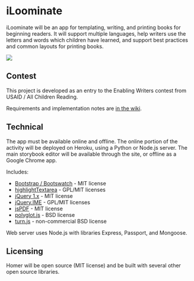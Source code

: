 # iLoominate

iLoominate will be an app for templating, writing, and printing books for beginning
readers. It will support multiple languages, help writers use the letters and
words which children have learned, and support best practices and common layouts
for printing books.

<img src="http://i.imgur.com/U2oSghK.png"/>

## Contest

This project is developed as an entry to the Enabling Writers contest from
USAID / All Children Reading.

Requirements and implementation notes are [in the wiki](https://github.com/mapmeld/homer/wiki).

## Technical

The app must be available online and offline. The online portion of the
activity will be deployed on Heroku, using a Python or
Node.js server. The main storybook editor will be available through the site,
or offline as a Google Chrome app.

Includes:
* [Bootstrap / Bootswatch](http://bootswatch.com/lumen/) - MIT license
* [highlightTextarea](http://www.strangeplanet.fr/work/jquery-highlighttextarea/) - GPL/MIT licenses
* [jQuery 1.x](https://github.com/jquery/jquery/tree/1.x-master) - MIT license
* [jQuery.IME](https://github.com/wikimedia/jquery.ime) - GPL/MIT licenses
* [jsPDF](https://github.com/MrRio/jsPDF) - MIT license
* [polyglot.js](https://github.com/airbnb/polyglot.js) - BSD license
* [turn.js](https://github.com/blasten/turn.js) - non-commercial BSD license

Web server uses Node.js with libraries Express, Passport, and Mongoose.

## Licensing

Homer will be open source (MIT license) and be built with several other open
source libraries.
